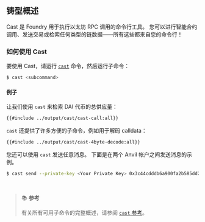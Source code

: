 ## 铸型概述

Cast 是 Foundry 用于执行以太坊 RPC 调用的命令行工具。 您可以进行智能合约调用、发送交易或检索任何类型的链数据——所有这些都来自您的命令行！

### 如何使用 Cast

要使用 Cast，请运行 [`cast`](../reference/cast/cast.md) 命令，然后运行子命令：

```bash
$ cast <subcommand>
```

#### 例子

让我们使用 `cast` 来检索 DAI 代币的总供应量：

```bash
{{#include ../output/cast/cast-call:all}}
```

`cast` 还提供了许多方便的子命令，例如用于解码 calldata：

```bash
{{#include ../output/cast/cast-4byte-decode:all}}
```

您还可以使用 `cast` 发送任意消息。 下面是在两个 Anvil 帐户之间发送消息的示例。

```bash
$ cast send --private-key <Your Private Key> 0x3c44cdddb6a900fa2b585dd299e03d12fa4293bc $(cast --from-utf8 "hello world") --rpc-url http://127.0.0.1:8545/
```

<br>

> 📚 **参考**
>
> 有关所有可用子命令的完整概述，请参阅 [`cast` 参考](../reference/cast/)。